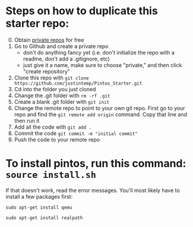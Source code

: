 # Steps on how to duplicate this starter repo:

0. Obtain [private repos](https://help.github.com/articles/applying-for-a-student-developer-pack/) for free 
1. Go to Github and create a private repo
   - don't do anything fancy yet (i.e. don't initialize the repo with a readme, don't add a .gitignore, etc)
   - just give it a name, make sure to choose "private," and then click "create repository"
2. Clone this repo with `git clone https://github.com/justintemp/Pintos_Starter.git`
3. Cd into the folder you just cloned
4. Change the .git folder with `rm -rf .git`
5. Create a blank .git folder with `git init`
5. Change the remote repo to point to your own git repo. First go to your repo and find the `git remote add origin` command. Copy that line and then run it
6. Add all the code with `git add .`
7. Commit the code `git commit -m "initial commit"`
8. Push the code to your remote repo

# To install pintos, run this command: `source install.sh`

If that doesn't work, read the error messages.
You'll most likely have to install a few packages first:

`sudo apt-get install qemu`

`sudo apt-get install realpath`
